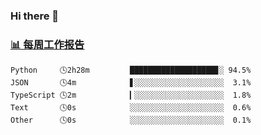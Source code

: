 ### Hi there 👋

<!-- waka-box start -->
### <a href="https://gist.github.com/b3f90cfdb958d2401b019f821c34c859" target="_blank">📊 每周工作报告</a>
```text
Python     🕓2h28m         ███████████████████▊░ 94.5%
JSON       🕓4m            ▋░░░░░░░░░░░░░░░░░░░░  3.1%
TypeScript 🕓2m            ▎░░░░░░░░░░░░░░░░░░░░  1.8%
Text       🕓0s            ░░░░░░░░░░░░░░░░░░░░░  0.6%
Other      🕓0s            ░░░░░░░░░░░░░░░░░░░░░  0.1%
```
<!-- waka-box end -->

<!--
**yiningv/yiningv** is a ✨ _special_ ✨ repository because its `README.md` (this file) appears on your GitHub profile.
Here are some ideas to get you started:
- 🔭 I’m currently working on ...
- 🌱 I’m currently learning ...
- 👯 I’m looking to collaborate on ...
- 🤔 I’m looking for help with ...
- 💬 Ask me about ...
- 📫 How to reach me: ...
- 😄 Pronouns: ...
- ⚡ Fun fact: ...
-->
